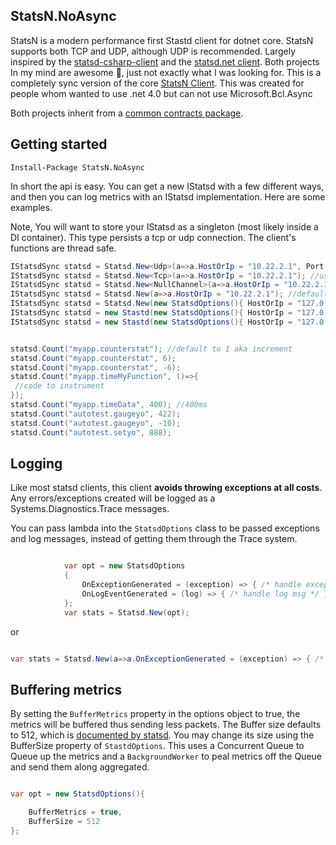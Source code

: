 ## StatsN.NoAsync



StatsN is a modern performance first Stastd client for dotnet core. StatsN supports both TCP and UDP, although UDP is recommended. Largely inspired by the [statsd-csharp-client](https://github.com/Pereingo/statsd-csharp-client) and the [statsd.net client](https://github.com/lukevenediger/statsd-csharp-client). Both projects In my mind are awesome :facepunch:, just not exactly what I was looking for. This is a completely sync version of the core [StatsN Client](https://github.com/TryStatsN/StatsN.NoAsync). This was created for people whom wanted to use .net 4.0 but can not use Microsoft.Bcl.Async

Both projects inherit from a [common contracts package](https://github.com/TryStatsN/StatsN.Contracts).

## Getting started

```
Install-Package StatsN.NoAsync
```

In short the api is easy. You can get a new IStatsd with a few different ways, and then you can log metrics with an IStatsd implementation. Here are some examples.

Note, You will want to store your IStatsd as a singleton (most likely inside a DI container). This type persists a tcp or udp connection. The client's functions are thread safe.
```csharp
IStatsdSync statsd = Statsd.New<Udp>(a=>a.HostOrIp = "10.22.2.1", Port = 8125, Prefix = "MyMicroserviceName");
IStatsdSync statsd = Statsd.New<Tcp>(a=>a.HostOrIp = "10.22.2.1"); //use tcp
IStatsdSync statsd = Statsd.New<NullChannel>(a=>a.HostOrIp = "10.22.2.1", Port = 8125); //pipes your metrics to nowhere...which can scale infinately btw
IStatsdSync statsd = Statsd.New(a=>a.HostOrIp = "10.22.2.1"); //defaults to udp
IStatsdSync statsd = Statsd.New(new StatsdOptions(){ HostOrIp = "127.0.0.1"}); //defaults to udp
IStatsdSync statsd = new Stastd(new StatsdOptions(){ HostOrIp = "127.0.0.1"});  //defaults to udp
IStatsdSync statsd = new Stastd(new StatsdOptions(){ HostOrIp = "127.0.0.1"}, new Tcp()); //pass a new udp client. You could in theory make your own transport if you inherit from BaseCommunicationProvider


statsd.Count("myapp.counterstat"); //default to 1 aka increment
statsd.Count("myapp.counterstat", 6);
statsd.Count("myapp.counterstat", -6);
statsd.Count("myapp.timeMyFunction", ()=>{
 //code to instrument
});
statsd.Count("myapp.timeData", 400); //400ms
statsd.Count("autotest.gaugeyo", 422);
statsd.Count("autotest.gaugeyo", -10);
statsd.Count("autotest.setyo", 888);

```

## Logging

Like most statsd clients, this client **avoids throwing exceptions at all costs**. Any errors/exceptions created will be logged as a Systems.Diagnostics.Trace messages.

You can pass lambda into the `StatsdOptions` class to be passed exceptions and log messages, instead of getting them through the Trace system.


```csharp

            var opt = new StatsdOptions
            {
                OnExceptionGenerated = (exception) => { /* handle exception */ },
				OnLogEventGenerated = (log) => { /* handle log msg */ }
            };
			var stats = Statsd.New(opt);

```

or

```csharp

var stats = Statsd.New(a=>a.OnExceptionGenerated = (exception) => { /* handle exception */ });
```

## Buffering metrics

By setting the `BufferMetrics` property in the options object to true, the metrics will be buffered thus sending less packets. The Buffer size defaults to 512, which is [documented by statsd](https://github.com/etsy/statsd/blob/master/docs/metric_types.md#multi-metric-packets). You may change its size using the BufferSize property of `StastdOptions`. This uses a Concurrent Queue to Queue up the metrics and a `BackgroundWorker` to peal metrics off the Queue and send them along aggregated.

```csharp

var opt = new StatsdOptions(){

    BufferMetrics = true,
    BufferSize = 512
};

```